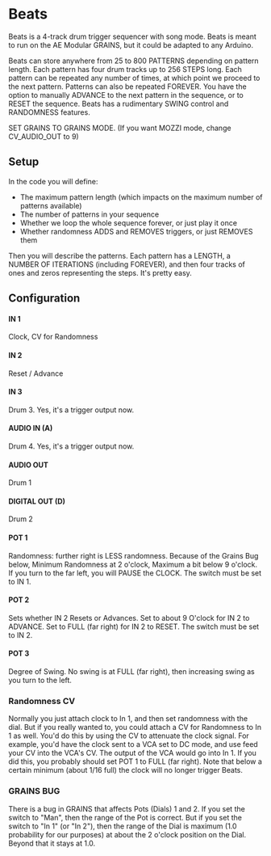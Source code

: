 # Beats

Beats is a 4-track drum trigger sequencer with song mode.  Beats is meant to run on the AE Modular GRAINS, but it could be adapted to any Arduino.

Beats can store anywhere from 25 to 800 PATTERNS depending on pattern length.   Each pattern has four drum tracks up to 256 STEPS long.  Each pattern can be repeated any number of times, at which point we proceed to the next pattern.  Patterns can also be repeated FOREVER.  You have the option to manually ADVANCE to the next pattern in the sequence, or to RESET the sequence.  Beats has a rudimentary SWING control and RANDOMNESS features.

SET GRAINS TO GRAINS MODE.  (If you want MOZZI mode, change CV_AUDIO_OUT to 9)

## Setup

In the code you will define:

- The maximum pattern length (which impacts on the maximum number of patterns available)
- The number of patterns in your sequence
- Whether we loop the whole sequence forever, or just play it once
- Whether randomness ADDS and REMOVES triggers, or just REMOVES them

Then you will describe the patterns.  Each pattern has a LENGTH, a NUMBER OF ITERATIONS (including FOREVER), and then four tracks of ones and zeros representing the steps.  It's pretty easy.

##  Configuration

#### IN 1
Clock, CV for Randomness
#### IN 2
Reset / Advance
#### IN 3
Drum 3.  Yes, it's a trigger output now.
#### AUDIO IN (A)
Drum 4.  Yes, it's a trigger output now.
#### AUDIO OUT
Drum 1
#### DIGITAL OUT (D) 
Drum 2
#### POT 1
Randomness: further right is LESS randomness.  Because of the Grains Bug below, Minimum Randomness at 2 o'clock, Maximum a bit below 9 o'clock.  If you turn to the far left, you will PAUSE the CLOCK.  The switch must be set to IN 1.
#### POT 2
Sets whether IN 2 Resets or Advances.  Set to about 9 O'clock for IN 2 to ADVANCE.  Set to FULL (far right) for IN 2 to RESET.  The switch must be set to IN 2.
#### POT 3
Degree of Swing.  No swing is at FULL (far right), then increasing swing as you turn to the left.  

### Randomness CV

Normally you just attach clock to In 1, and then set randomness with the dial.  But if you really wanted to, you could attach a CV for Randomness to In 1 as well.  You'd do this by using the CV to attenuate the clock signal.  For example, you'd have the clock sent to a VCA set to DC mode, and use feed your CV into the VCA's CV.  The output of the VCA would go into In 1.  If you did this, you probably should set POT 1 to FULL (far right).  Note that below a certain minimum (about 1/16 full) the clock will no longer trigger Beats.

### GRAINS BUG

There is a bug in GRAINS that affects Pots (Dials) 1 and 2.  If you set the switch to "Man", then the range of the Pot is correct.  But if you set the switch to "In 1" (or "In 2"), then the range of the Dial is maximum (1.0 probability for our purposes) at about the 2 o'clock position on the Dial.  Beyond that it stays at 1.0.


